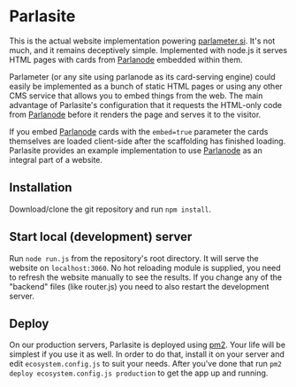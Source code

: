 # Parlasite

This is the actual website implementation powering [parlameter.si](https://parlameter.si/). It's not much, and it remains deceptively simple. Implemented with node.js it serves HTML pages with cards from [Parlanode](https://github.com/muki/parlanode) embedded within them.

Parlameter (or any site using parlanode as its card-serving engine) could easily be implemented as a bunch of static HTML pages or using any other CMS service that allows you to embed things from the web. The main advantage of Parlasite's configuration that it requests the HTML-only code from [Parlanode](https://github.com/muki/parlanode) before it renders the page and serves it to the visitor.

If you embed [Parlanode](https://github.com/muki/parlanode) cards with the `embed=true` parameter the cards themselves are loaded client-side after the scaffolding has finished loading. Parlasite provides an example implementation to use [Parlanode](https://github.com/muki/parlanode) as an integral part of a website.

## Installation

Download/clone the git repository and run `npm install`.

## Start local (development) server

Run `node run.js` from the repository's root directory. It will serve the website on `localhost:3060`. No hot reloading module is supplied, you need to refresh the website manually to see the results. If you change any of the "backend" files (like router.js) you need to also restart the development server.

## Deploy

On our production servers, Parlasite is deployed using [pm2](https://github.com/Unitech/pm2). Your life will be simplest if you use it as well. In order to do that, install it on your server and edit `ecosystem.config.js` to suit your needs. After you've done that run `pm2 deploy ecosystem.config.js production` to get the app up and running.
